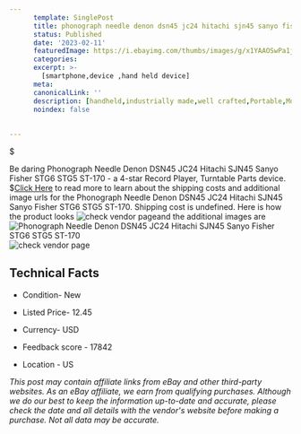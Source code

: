 ```yaml
---
      template: SinglePost
      title: phonograph needle denon dsn45 jc24 hitachi sjn45 sanyo fisher stg6 stg5 st 170
      status: Published
      date: '2023-02-11'
      featuredImage: https://i.ebayimg.com/thumbs/images/g/x1YAAOSwPa1jmLt7/s-l225.jpg
      categories: 
      excerpt: >-
        [smartphone,device ,hand held device]
      meta:
      canonicalLink: ''
      description: [handheld,industrially made,well crafted,Portable,Mobile,Compact,Convenient,Lightweight,Maneuverable,Man-portable,Miniature,Carriable,Hand-held,Light,Holdable,Transportable,Mobile device,Pocket-sized,On-the-go,Wireless,Cordless,Compact size,Convenient size, smartphone,device ,hand held device]
      noindex: false
      
        
---
```

$

Be daring Phonograph Needle Denon DSN45 JC24 Hitachi SJN45 Sanyo Fisher STG6 STG5 ST-170 - a 4-star Record Player, Turntable Parts device.
$[Click Here](https://www.ebay.com/itm/275579362611?hash=item4029cf5d33%3Ag%3Ax1YAAOSwPa1jmLt7&mkevt=1&mkcid=1&mkrid=711-53200-19255-0&campid=%253CePNCampaignId%253E&customid=%253CreferenceId%253E&toolid=10049) to read more to learn about the shipping costs and additional image urls for the Phonograph Needle Denon DSN45 JC24 Hitachi SJN45 Sanyo Fisher STG6 STG5 ST-170. Shipping cost is undefined. Here is how the product looks ![check vendor page](https://i.ebayimg.com/thumbs/images/g/x1YAAOSwPa1jmLt7/s-l225.jpg)and the additional images are![Phonograph Needle Denon DSN45 JC24 Hitachi SJN45 Sanyo Fisher STG6 STG5 ST-170](https://i.ebayimg.com/images/g/x1YAAOSwPa1jmLt7/s-l960.jpg)![check vendor page](https://origin-galleryplus.ebayimg.com/ws/web/275579362611_2_0_1/225x225.jpg,https://origin-galleryplus.ebayimg.com/ws/web/275579362611_3_0_1/225x225.jpg,https://origin-galleryplus.ebayimg.com/ws/web/275579362611_4_0_1/225x225.jpg,https://origin-galleryplus.ebayimg.com/ws/web/275579362611_5_0_1/225x225.jpg,https://origin-galleryplus.ebayimg.com/ws/web/275579362611_6_0_1/225x225.jpg,https://origin-galleryplus.ebayimg.com/ws/web/275579362611_7_0_1/225x225.jpg)



 ## Technical Facts 



     
      

 - Condition- New 


      

 - Listed Price- 12.45 


      

 - Currency- USD 


      

 - Feedback score - 17842 


      

 - Location - US 


      
      

 *_This post may contain affiliate links from eBay and other third-party websites. As an eBay affiliate, we earn from qualifying purchases. Although we do our best to keep the information up-to-date and accurate, please check the date and all details with the vendor's website before making a purchase. Not all data may be accurate._*






